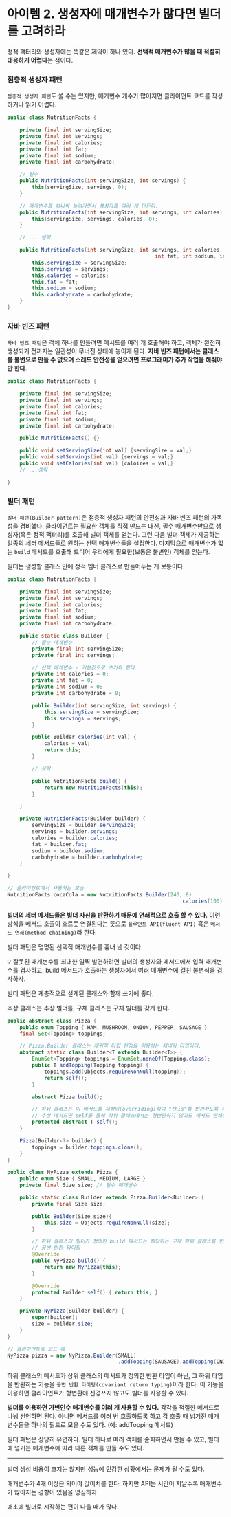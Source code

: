 # 아이템 2. 생성자에 매개변수가 많다면 빌더를 고려하라

정적 팩터리와 생성자에는 똑같은 제약이 하나 있다. **선택적 매개변수가 많을 때 적절히 대응하기 어렵다**는 점이다.

### 점층적 생성자 패턴

`점층적 생성자 패턴`도 쓸 수는 있지만, 매개변수 개수가 많아지면 클라이언트 코드를 작성하거나 읽기 어렵다.

```java
public class NutritionFacts {

	private final int servingSize;
	private final int servings;
	private final int calories;
	private final int fat;
	private final int sodium;
	private final int carbohydrate;

	// 필수
	public NutritionFacts(int servingSize, int servings) {
		this(servingSize, servings, 0);
	}

	// 매개변수를 하나씩 늘려가면서 생성자를 여러 개 만든다.
	public NutritionFacts(int servingSize, int servings, int calories) {
		this(servingSize, servings, calories, 0);
	}

	// ... 생략

	public NutritionFacts(int servingSize, int servings, int calories,
												int fat, int sodium, int carbohydreate) {
		this.servingSize = servingSize;
		this.servings = servings;
		this.calories = calories;
		this.fat = fat;
		this.sodium = sodium;
		this.carbohydrate = carbohydrate;
	}
}
```

### 자바 빈즈 패턴

`자바 빈즈 패턴`은 객체 하나를 만들려면 메서드를 여러 개 호출해야 하고, 객체가 완전히 생성되기 전까지는 일관성이 무너진 상태에 놓이게 된다. **자바 빈즈 패턴에서는 클래스를 불변으로 만들 수 없으며 스레드 안전성을 얻으려면 프로그래머가 추가 작업을 해줘야만 한다.**

```java
public class NutritionFacts {

	private final int servingSize;
	private final int servings;
	private final int calories;
	private final int fat;
	private final int sodium;
	private final int carbohydrate;

	public NutritionFacts() {}

	public void setServingSize(int val) {servingSize = val;}
	public void setServings(int val) {servings = val;}
	public void setCalories(int val) {caloires = val;}
	// ...생략

}
```

### 빌더 패턴

`빌더 패턴(Builder pattern)`은 점층적 생성자 패턴의 안전성과 자바 빈즈 패턴의 가독성을 겸비했다. 클라이언트는 필요한 객체를 직접 만드는 대신, 필수 매개변수만으로 생성자(혹은 정적 팩터리)를 호출해 빌더 객체를 얻는다. 그런 다음 빌더 객체가 제공하는 일종의 세터 메서드들로 원하는 선택 매개변수들을 설정한다. 마지막으로 매개변수가 없는 `build` 메서드를 호출해 드디어 우리에게 필요한(보통은 불변인) 객체를 얻는다.

빌더는 생성할 클래스 안에 정적 멤버 클래스로 만들어두는 게 보통이다.

```java
public class NutritionFacts {

	private final int servingSize;
	private final int servings;
	private final int calories;
	private final int fat;
	private final int sodium;
	private final int carbohydrate;

	public static class Builder {
		// 필수 매개변수
		private final int servingSize;
		private final int servings;

		// 선택 매개변수 - 기본값으로 초기화 한다.
		private int calories = 0;
		private int fat = 0;
		private int sodium = 0;
		private int carbohydrate = 0;

		public Builder(int servingSize, int servings) {
			this.servingSize = servingSize;
			this.servings = servings;
		}

		public Builder calories(int val) {
			calories = val;
			return this;
		}

		// 생략

		public NutritionFacts build() {
			return new NutritionFacts(this);
		}

	}

	private NutritionFacts(Builder builder) {
		servingSize = builder.servingSize;
		servings = builder.servings;
		calories = builder.calories;
		fat = builder.fat;
		sodium = builder.sodium;
		carbohydrate = builder.carbohydrate;
	}

}

// 클라이언트에서 사용하는 모습
NutritionFacts cocaCola = new NutritionFacts.Builder(240, 8)
														.calories(100).sodium(35).carbohydrate(27).build();
```

**빌더의 세터 메서드들은 빌더 자신을 반환하기 때문에 연쇄적으로 호출 할 수 있다.** 이런 방식을 메서드 호출이 흐르듯 연결된다는 뜻으로 `플루언트 API(fluent API)` 혹은 `메서드 연쇄(method chaining)`라 한다.

빌더 패턴은 명명된 선택적 매개변수를 흉내 낸 것이다.

<aside>
💡 잘못된 매개변수를 최대한 일찍 발견하려면 빌더의 생성자와 메서드에서 입력 매개변수를 검사하고, build 메서드가 호출하는 생성자에서 여러 매개변수에 걸친 불변식을 검사하자.

</aside>

빌더 패턴은 계층적으로 설계된 클래스와 함께 쓰기에 좋다.

추상 클래스는 추상 빌더를, 구체 클래스는 구체 빌더를 갖게 한다.

```java
public abstract class Pizza {
	public enum Topping { HAM, MUSHROOM, ONION, PEPPER, SAUSAGE }
	final Set<Topping> toppings;

	// Pizza.Builder 클래스는 재귀적 타입 한정을 이용하는 제네릭 타입이다.
	abstract static class Builder<T extends Builder<T>> {
		EnumSet<Topping> toppings = EnumSet.noneOf(Topping.class);
		public T addTopping(Topping topping) {
			toppings.add(Objects.requireNonNull(topping));
			return self();
		}

		abstract Pizza build();

		// 하위 클래스는 이 메서드를 재정의(overriding)하여 "this"를 반환하도록 해야 한다.
		// 추상 메서드인 self를 통해 하위 클래스에서는 형변환하지 않고도 메서드 연쇄를 지원할 수 있다.
		protected abstract T self();
	}

	Pizza(Builder<?> builder) {
		toppings = builder.toppings.clone();
	}
}
```

```java
public class NyPizza extends Pizza {
	public enum Size { SMALL, MEDIUM, LARGE }
	private final Size size; // 필수 매개변수

	public static class Builder extends Pizza.Builder<Builder> {
		private final Size size;

		public Builder(Size size){
			this.size = Objects.requireNonNull(size);
		}

		// 하위 클래스의 빌더가 정의한 build 메서드는 해당하는 구체 하위 클래스를 반환하도록 선언한다.
		// 공변 반환 타이핑
		@Override
		public NyPizza build() {
			return new NyPizza(this);
		}

		@Override
		protected Builder self() { return this; }
	}

	private NyPizza(Builder builder) {
		super(builder);
		size = builder.size;
	}
}

// 클라이언트측 코드 예
NyPizza pizza = new NyPizza.Builder(SMALL)
									.addTopping(SAUSAGE).addTopping(ONION).build();
```

하위 클래스의 메서드가 상위 클래스의 메서드가 정의한 반환 타입이 아닌, 그 하위 타입을 반환하는 기능을 `공변 반환 타이핑(covariant return typing)`이라 한다. 이 기능을 이용하면 클라이언트가 형변환에 신경쓰지 않고도 빌더를 사용할 수 있다.

**빌더를 이용하면 가변인수 매개변수를 여러 개 사용할 수 있다.** 각각을 적절한 메서드로 나눠 선언하면 된다. 아니면 메서드를 여러 번 호출하도록 하고 각 호출 때 넘겨진 매개변수들을 하나의 필드로 모을 수도 있다. (예: addTopping 메서드)

빌더 패턴은 상당히 유연하다. 빌더 하나로 여러 객체를 순회하면서 만들 수 있고, 빌더에 넘기는 매개변수에 따라 다른 객체를 만들 수도 있다.

---

빌더 생성 비용이 크지는 않지만 성능에 민감한 상황에서는 문제가 될 수도 있다.

매개변수가 4개 이상은 되어야 값어치를 한다. 하지만 API는 시간이 지날수록 매개변수가 많아지는 경향이 있음을 명심하자.

애초에 빌더로 시작하는 편이 나을 때가 많다.
